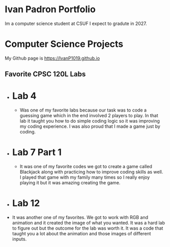 # Ivan Padron Portfolio

Im a computer science student at CSUF I expect to gradute in 2027.

# Computer Science Projects
My Github page is https://IvanP1019.github.io

## Favorite CPSC 120L Labs
* # Lab 4

  * Was one of my favorite labs because our task was to code a guessing game which in the end involved 2 players to play. In that lab it taught you how to do simple coding logic so it was improving my coding experience. I was also proud that I made a game just by coding.

* # Lab 7 Part 1

  *  It was one of my favorite codes we got to create a game called Blackjack along with practicing how to improve coding skills as well. I played that game with my family many times so I really enjoy playing it but it was amazing creating the game.

* # Lab 12

 *  It was another one of my favorites. We got to work with RGB and animation and it created the image of what you wanted. It was a hard lab to figure out but the outcome for the lab was worth it. It was a code that taught you a lot about the animation and those images of different inputs.
